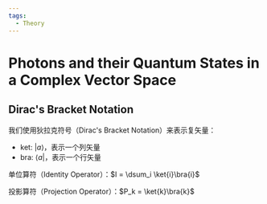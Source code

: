 ```yaml
---
tags:
  - Theory
---
```


# Photons and their Quantum States in a Complex Vector Space

$$
    \newcommand{\dsum}{\displaystyle\sum}
    \newcommand{\ket}[1]{\left|#1\right\rangle}
    \newcommand{\bra}[1]{\left\langle#1\right|}
    \newcommand{\braket}[2]{\left\langle#1\right\vert#2\right\rangle}
$$

## Dirac's Bracket Notation

我们使用狄拉克符号（Dirac's Bracket Notation）来表示复矢量：

- ket: $|a\rangle$，表示一个列矢量
- bra: $\langle a|$，表示一个行矢量

单位算符（Identity Operator）：$I = \dsum_i \ket{i}\bra{i}$

投影算符（Projection Operator）：$P_k = \ket{k}\bra{k}$
